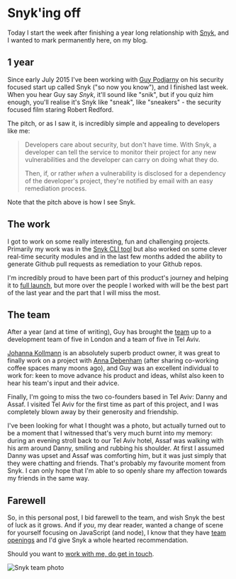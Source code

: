 # Snyk'ing off

Today I start the week after finishing a year long relationship with [Snyk](https://snyk.io), and I wanted to mark permanently here, on my blog.

<!--more-->

## 1 year

Since early July 2015 I've been working with [Guy Podjarny](https://twitter.com/guypod) on his security focused start up called Snyk ("so now you know"), and I finished last week. When you hear Guy say *Snyk*, it'll sound like "snik", but if you quiz him enough, you'll realise it's Snyk like "sneak", like "sneakers" - the security focused film staring Robert Redford.

The pitch, or as I saw it, is incredibly simple and appealing to developers like me:

> Developers care about security, but don't have time. With Snyk, a developer can tell the service to monitor their project for any new vulnerabilities and the developer can carry on doing what they do.
>
> Then, if, or rather _when_ a vulnerability is disclosed for a dependency of the developer's project, they're notified by email with an easy remediation process.

Note that the pitch above is how I see Snyk.

## The work

I got to work on some really interesting, fun and challenging projects. Primarily my work was in the [Snyk CLI tool](https://github.com/snyk/snyk) but also worked on some clever real-time security modules and in the last few months added the ability to generate Github pull requests as remediation to your Github repos.

I'm incredibly proud to have been part of this product's journey and helping it to [full launch](https://techcrunch.com/2016/06/23/snyk/), but more over the people I worked with will be the best part of the last year and the part that I will miss the most.

## The team

After a year (and at time of writing), Guy has brought the [team](https://snyk.io/about) up to a development team of five in London and a team of five in Tel Aviv.

[Johanna Kollmann](https://twitter.com/johannakoll) is an absolutely superb product owner, it was great to finally work on a project with [Anna Debenham](https://twitter.com/anna_debenham) (after sharing co-working coffee spaces many moons ago), and Guy was an excellent individual to work for: keen to move advance his product and ideas, whilst also keen to hear his team's input and their advice.

Finally, I'm going to miss the two co-founders based in Tel Aviv: Danny and Assaf. I visited Tel Aviv for the first time as part of this project, and I was completely blown away by their generosity and friendship.

I've been looking for what I thought was a photo, but actually turned out to be a moment that I witnessed that's very much burnt into my memory: during an evening stroll back to our Tel Aviv hotel, Assaf was walking with his arm around Danny, smiling and rubbing his shoulder. At first I assumed Danny was upset and Assaf was comforting him, but it was just simply that they were chatting and friends. That's probably my favourite moment from Snyk. I can only hope that I'm able to so openly share my affection towards my friends in the same way.

## Farewell

So, in this personal post, I bid farewell to the team, and wish Snyk the best of luck as it grows. And if *you*, my dear reader, wanted a change of scene for yourself focusing on JavaScript (and node), I know that they have [team openings](https://github.com/snyk/jobs) and I'd give Snyk a whole hearted recommendation.

Should you want to [work with me, do get in touch](/work).

![Snyk team photo](/images/snyk-team-photo.jpg)
